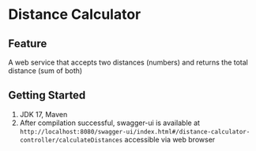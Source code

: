 # Distance Calculator 
## Feature
A web service that accepts two distances (numbers) and returns the total distance (sum of
both)
## Getting Started
1. JDK 17, Maven
2. After compilation successful, swagger-ui is available at ```http://localhost:8080/swagger-ui/index.html#/distance-calculator-controller/calculateDistances``` accessible via web browser

